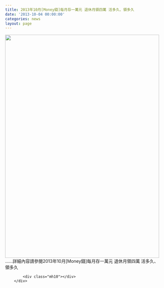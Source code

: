 ```yaml
---
title: 2013年10月[Money錢]每月存一萬元 退休月領四萬 活多久、領多久
date: '2013-10-04 00:00:00'
categories: news
layout: page
---
```


<div class="text">
			<div>
	<img alt="" src="http://www.leishan.com.tw/UserFiles/images/%E7%A3%8A%E5%B1%B1%E6%96%B0%E8%81%9E/%E7%A3%8A%E5%B1%B1%E9%9B%9C%E8%AA%8C/201310%5BMoney%E9%8C%A2No.73%5D%E6%AF%8F%E6%9C%88%E5%AD%98%E4%B8%80%E8%90%AC%E5%85%83%20%E9%80%80%E4%BC%91%E6%9C%88%E9%A0%98%E5%9B%9B%E8%90%AC%20%E6%B4%BB%E5%A4%9A%E4%B9%85%E3%80%81%E9%A0%98%E5%A4%9A%E4%B9%85P.86.jpg" style="width: 500px; height: 724px;"></div>
<div>
	......詳細內容請參閱2013年10月[Money錢]每月存一萬元 退休月領四萬 活多久、領多久</div>

			<div class="mh10"></div>
		</div>